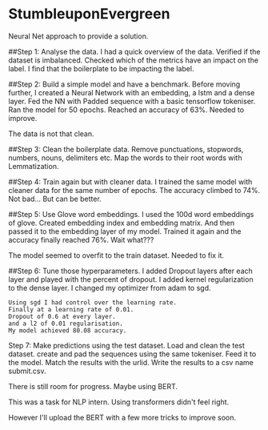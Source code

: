 # StumbleuponEvergreen

Neural Net approach to provide a solution.

##Step 1: Analyse the data.
    I had a quick overview of the data. 
    Verified if the dataset is imbalanced. 
    Checked which of the metrics have an impact on the label.
    I find that the boilerplate to be impacting the label.
    
##Step 2: Build a simple model and have a benchmark.
    Before moving further, I created a Neural Network with an embedding, a lstm and a dense layer.
    Fed the NN with Padded sequence with a basic tensorflow tokeniser.
    Ran the model for 50 epochs.
    Reached an accuracy of 63%.
    Needed to improve.

The data is not that clean.

##Step 3: Clean the boilerplate data.
    Remove punctuations, stopwords, numbers, nouns, delimiters etc.
    Map the words to their root words with Lemmatization.
    
##Step 4: Train again but with cleaner data.
    I trained the same model with cleaner data for the same number of epochs.
    The accuracy climbed to 74%.
    Not bad... But can be better.
    
##Step 5: Use Glove word embeddings.
    I used the 100d word embeddings of glove.
    Created embedding index and embedding matrix.
    And then passed it to the embedding layer of my model.
    Trained it again and the accuracy finally reached 76%.
    Wait what???
    
The model seemed to overfit to the train dataset. Needed to fix it.

##Step 6: Tune those hyperparameters.
    I added Dropout layers after each layer and played with the percent of dropout.
    I added kernel regularization to the dense layer.
    I changed my optimizer from adam to sgd.
    
    Using sgd I had control over the learning rate.
    Finally at a learning rate of 0.01.
    Dropout of 0.6 at every layer.
    and a l2 of 0.01 regularisation.
    My model achieved 80.08 accuracy.
    
Step 7: Make predictions using the test dataset.
    Load and clean the test dataset.
    create and pad the sequences using the same tokeniser.
    Feed it to the model.
    Match the results with the urlid.
    Write the results to a csv name submit.csv.
    
    
There is still room for progress.
Maybe using BERT. 
    
This was a task for NLP intern. Using transformers didn't feel right.

However I'll upload the BERT with a few more tricks to improve soon.
    
    
